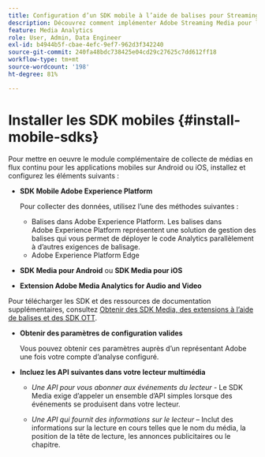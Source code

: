 ```yaml
---
title: Configuration d’un SDK mobile à l’aide de balises pour Streaming Media
description: Découvrez comment implémenter Adobe Streaming Media pour les applications mobiles.
feature: Media Analytics
role: User, Admin, Data Engineer
exl-id: b4944b5f-cbae-4efc-9ef7-962d3f342240
source-git-commit: 240fa48bdc738425e04cd29c27625c7dd612ff18
workflow-type: tm+mt
source-wordcount: '198'
ht-degree: 81%

---
```


# Installer les SDK mobiles {#install-mobile-sdks}

Pour mettre en oeuvre le module complémentaire de collecte de médias en flux continu pour les applications mobiles sur Android ou iOS, installez et configurez les éléments suivants :

* **SDK Mobile Adobe Experience Platform**

  Pour collecter des données, utilisez l’une des méthodes suivantes :
   * Balises dans Adobe Experience Platform. Les balises dans Adobe Experience Platform représentent une solution de gestion des balises qui vous permet de déployer le code Analytics parallèlement à d’autres exigences de balisage.
   * Adobe Experience Platform Edge

* **SDK Media pour Android** ou **SDK Media pour iOS**

* **Extension Adobe Media Analytics for Audio and Video**

Pour télécharger les SDK et des ressources de documentation supplémentaires, consultez [Obtenir des SDK Media, des extensions à l’aide de balises et des SDK OTT](/help/getting-started/download-sdks.md).

* **Obtenir des paramètres de configuration valides**

  Vous pouvez obtenir ces paramètres auprès d’un représentant Adobe une fois votre compte d’analyse configuré.

* **Incluez les API suivantes dans votre lecteur multimédia**

   * *Une API pour vous abonner aux événements du lecteur* - Le SDK Media exige d’appeler un ensemble d’API simples lorsque des événements se produisent dans votre lecteur.

   * *Une API qui fournit des informations sur le lecteur* – Inclut des informations sur la lecture en cours telles que le nom du média, la position de la tête de lecture, les annonces publicitaires ou le chapitre.
